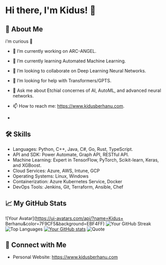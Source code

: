 


# Hi there, I'm Kidus! 👋

## 🚀 About Me
i'm curious 🌟

- 🔭 I’m currently working on ARC-ANGEL.
- 🌱 I’m currently learning Automated Machine Learning.
- 👯 I’m looking to collaborate on Deep Learning Neural Networks.
- 🤔 I’m looking for help with  Transformers/GPTS.
- 💬 Ask me about Etchial concernes of AI, AutoML, and advanced neural networks.

- 📫 How to reach me: https://www.kidusberhanu.com.
- 


## 🛠 Skills
- Languages: Python, C++, Java, C#, Go, Rust, TypeScript.
- API and SDK: Power Automate, Graph API, RESTful API.
- Machine Learning: Expert in TensorFlow, PyTorch, Scikit-learn, Keras, and XGBoost.
- Cloud Services: Azure, AWS, Intune, GCP
- Operating Systems: Linux, Windows
- Containerization: Azure Kubernetes Service, Docker
- DevOps Tools: Jenkins, Git, Terraform, Ansible, Chef



## 📈 My GitHub Stats

![Your Avatar](https://ui-avatars.com/api/?name=Kidus+ Berhanu&color=7F9CF5&background=EBF4FF)
![Your GitHub Streak](https://github-readme-streak-stats.herokuapp.com/?user=Kidus-berhanu)
![Top Languages](https://github-readme-stats.vercel.app/api/top-langs/?username=Kidus-berhanu&layout=compact)
[![Your GitHub stats](https://github-readme-stats.vercel.app/api?username=Kidus-berhanu&show_icons=true&theme=radical)](https://github.com/anuraghazra/github-readme-stats)
![Quote](https://github-readme-quotes.herokuapp.com/quote?theme=dark&animation=default&layout=default&font=default)





## 🤝 Connect with Me

- Personal Website: https://www.kidusberhanu.com


